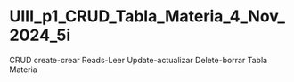# UIII_p1_CRUD_Tabla_Materia_4_Nov_2024_5i
CRUD create-crear Reads-Leer Update-actualizar Delete-borrar Tabla Materia
